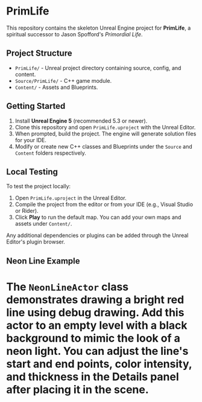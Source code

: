 # PrimLife

This repository contains the skeleton Unreal Engine project for **PrimLife**, a spiritual successor to Jason Spofford's *Primordial Life*.

## Project Structure

- `PrimLife/` - Unreal project directory containing source, config, and content.
- `Source/PrimLife/` - C++ game module.
- `Content/` - Assets and Blueprints.

## Getting Started

1. Install **Unreal Engine 5** (recommended 5.3 or newer).
2. Clone this repository and open `PrimLife.uproject` with the Unreal Editor.
3. When prompted, build the project. The engine will generate solution files for your IDE.
4. Modify or create new C++ classes and Blueprints under the `Source` and `Content` folders respectively.

## Local Testing

To test the project locally:

1. Open `PrimLife.uproject` in the Unreal Editor.
2. Compile the project from the editor or from your IDE (e.g., Visual Studio or Rider).
3. Click **Play** to run the default map. You can add your own maps and assets under `Content/`.

Any additional dependencies or plugins can be added through the Unreal Editor's plugin browser.


## Neon Line Example

The `NeonLineActor` class demonstrates drawing a bright red line using debug
drawing. Add this actor to an empty level with a black background to mimic the
look of a neon light. You can adjust the line's start and end points, color
intensity, and thickness in the Details panel after placing it in the scene.
=======

